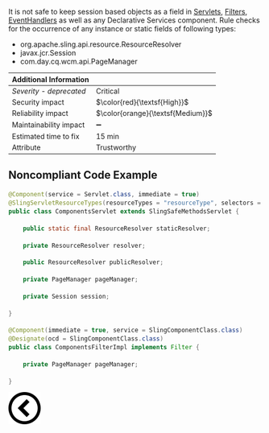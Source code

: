 <p>
    It is not safe to keep session based objects as a field in <a href="https://sling.apache.org/apidocs/sling11/index.html">Servlets</a>,
    <a href="https://sling.apache.org/apidocs/sling11/index.html">Filters</a>, <a href="https://sling.apache.org/documentation/bundles/apache-sling-eventing-and-job-handling.html">EventHandlers</a>
    as well as any Declarative Services component.
    Rule checks for the occurrence of any instance or static fields of following types:
    <ul>
        <li>org.apache.sling.api.resource.ResourceResolver</li>
        <li>javax.jcr.Session</li>
        <li>com.day.cq.wcm.api.PageManager</li>
    </ul>
</p>

| Additional Information |                                   |
|------------------------|-----------------------------------|
| _Severity - deprecated_| Critical                          | 
| Security impact        | $\color{red}{\textsf{High}}$      |
| Reliability impact     | $\color{orange}{\textsf{Medium}}$ |
| Maintainability impact | :heavy_minus_sign:                |
| Estimated time to fix  | 15 min                            |
| Attribute              | Trustworthy                       |

<h2>Noncompliant Code Example</h2>

```java
@Component(service = Servlet.class, immediate = true)
@SlingServletResourceTypes(resourceTypes = "resourceType", selectors = "selector")
public class ComponentsServlet extends SlingSafeMethodsServlet {

    public static final ResourceResolver staticResolver;

    private ResourceResolver resolver;

    public ResourceResolver publicResolver;

    private PageManager pageManager;

    private Session session;
    
}

@Component(immediate = true, service = SlingComponentClass.class)
@Designate(ocd = SlingComponentClass.class)
public class ComponentsFilterImpl implements Filter {

    private PageManager pageManager;
    
}
```

[![Back to overview](back.svg)](../../README.md)
